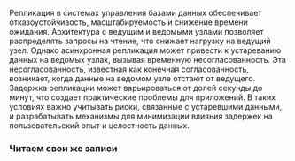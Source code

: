 Репликация в системах управления базами данных обеспечивает отказоустойчивость, масштабируемость и снижение времени ожидания. Архитектура с ведущим и ведомыми узлами позволяет распределять запросы на чтение, что снижает нагрузку на ведущий узел. Однако асинхронная репликация может привести к устареванию данных на ведомых узлах, вызывая временную несогласованность. Эта несогласованность, известная как конечная согласованность, возникает, когда данные на ведомом узле отстают от ведущего. Задержка репликации может варьироваться от долей секунды до минут, что создает практические проблемы для приложений. В таких условиях важно учитывать риски, связанные с устаревшими данными, и разрабатывать механизмы для минимизации влияния задержек на пользовательский опыт и целостность данных.

### Читаем свои же записи
